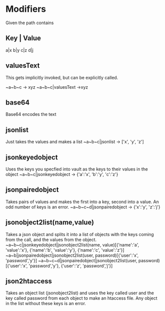 # Modifiers

Given the path contains

Key | Value
--------
a|x
b|y
c|z
d|j

## valuesText

This gets implicitly invoked, but can be explicitly called.

~a~b~c -> xyz
~a~b~c|valuesText ->xyz

## base64

Base64 encodes the text

## jsonlist
Just takes the values and makes a list
~a~b~c|jsonlist -> ['x', 'y', 'z']

## jsonkeyedobject
Uses the keys you specfied into vault as the keys to their values in the object
~a~b~c|jsonkeyedobject -> {'a':'x', 'b':'y', 'c':'z'}

## jsonpairedobject
Takes pairs of values and makes the first into a key, second into a value. An odd number of keys is an error.
~a~b~c~d|jsonpairedobject -> {'x':'y', 'z':'j'}

## jsonobject2list(name,value)
Takes a json object and splits it into a list of objects with the keys coming from the call, and the values from the object.
~a~b~c|jsonkeyedobject|jsonobject2list(name, value)[{'name':'a', 'value':'x'}, {'name':'b', 'value':'y'}, {'name':'c', 'value':'z'}]
~a~b|jsonpairedobject|jsonobject2list(user, password)[{'user':'x', 'password','y'}]
~a~b~c~d|jsonpairedobject|jsonobject2list(user, password)[{'user':'x', 'password','y'}, {'user':'z', 'password','j'}]

## json2htaccess
Takes an object list (jsonobject2list) and uses the key called user and the key called password from each object to make an htaccess file. Any object in the list without these keys is an error.


